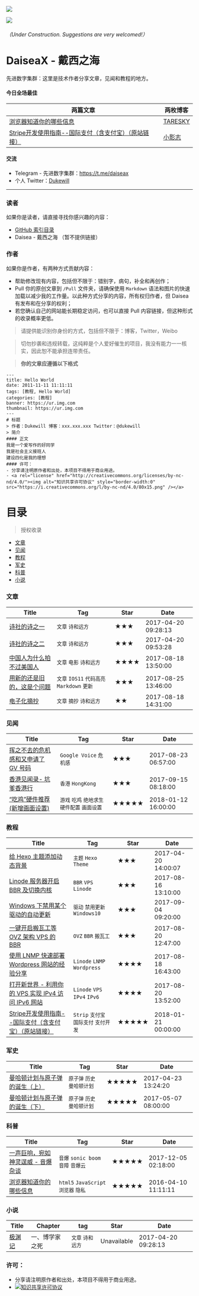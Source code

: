 ![]( https://visitor-badge.glitch.me/badge?page_id=<DaiseaX>)

![](https://cdn.jsdelivr.net/npm/dukewill@0.0.15/images/favicon-green.ico) 
###### （Under Construction. Suggestions are very welcomed!）
# DaiseaX - 戴西之海
先进数字集群：这里是技术作者分享文章，见闻和教程的地方。

#### 今日全场最佳

| 两篇文章 | 两枚博客 |
| ----- | ----- |
| [浏览器知道你的哪些信息](https://github.com/Dukewill/DaiseaX/blob/master/Posts/2018/201803/what-every-browser-knows-about-you.md "浏览器知道你的哪些信息") | [TARESKY](https://taresky.com/ "TARESKY") |
| [Stripe开发使用指南--国际支付（含支付宝）（原站链接）](https://troyyang.com/2018/01/21/stripe_guide_alipay/ "Stripe开发使用指南--国际支付（含支付宝）") | [小影志](https://c7sky.com/ "小影志") |

#### 交流
- Telegram - 先进数字集群：https://t.me/daiseax
- 个人 Twitter：[Dukewill](https://twitter.com/lsdwbj "Dukewill")

------------

### 读者
如果你是读者，请直接寻找你感兴趣的内容：

- [GitHub 索引目录](#目录)
- Daisea - 戴西之海 （暂不提供链接）

### 作者
如果你是作者，有两种方式贡献内容：
- 帮助修改现有内容，包括但不限于：错别字，病句，补全和再创作；
- Pull 你的原创文章到 `/Pull` 文件夹，请确保使用 `Markdown` 语法和图片的快速加载以减少我的工作量。以此种方式分享的内容，所有权归作者，但 Daisea 有发布和在分享的权利；
- 若您确认自己的网站能长期稳定访问，也可以直接 Pull 内容链接，但这种形式的收录概率更低。

> 请提供能识别你身份的方式，包括但不限于：博客，Twitter，Weibo

> 切勿抄袭和违规转载，这纯粹是个人爱好催生的项目，我没有能力一一核实，因此恕不能承担连带责任。

> **你的文章应遵循以下格式**

    ---
    title: Hello World
    date: 2011-11-11 11:11:11
    tags: [教程, Hello World]
    categories: [教程]
    banner: https://ur.img.com
    thumbnail: https://ur.img.com
    ---
	# 标题
    > 作者：Dukewill 博客：xxx.xxx.xxx Twitter：@dukewill
    > 简介
    #### 正文
    我是一个爱写作的好同学
	我是社会主义接班人
	建设四化是我的理想
    #### 许可：
    - 分享请注明原作者和出处，本项目不得用于商业用途。
    - <a rel="license" href="http://creativecommons.org/licenses/by-nc-nd/4.0/"><img alt="知识共享许可协议" style="border-width:0" src="https://i.creativecommons.org/l/by-nc-nd/4.0/80x15.png" /></a>

# 目录

> 授权收录

- [文章](#文章)
- [见闻](#见闻)
- [教程](#教程)
- [军史](#军史)
- [科普](#科普)
- [小说](#小说)

### 文章

| Title | Tag | Star | Date |
| ----- | ----- | ----- | ----- |
| [诗社的诗之一](https://github.com/Dukewill/DaiseaX/blob/master/Posts/2017/201704/poem.md "诗社的诗之一") | `文章` `诗和远方` | ★★★ | 2017-04-20 09:28:13 |
| [诗社的诗之二](https://github.com/Dukewill/DaiseaX/blob/master/Posts/2017/201704/poem2.md "诗社的诗之二") | `文章` `诗和远方` | ★★★ | 2017-04-20 09:53:28 |
| [中国人为什么拍不过美国人](https://github.com/Dukewill/DaiseaX/blob/master/Posts/2017/201708/%E4%B8%AD%E5%9B%BD%E4%BA%BA%E4%B8%BA%E4%BB%80%E4%B9%88%E6%8B%8D%E4%B8%8D%E8%BF%87%E7%BE%8E%E5%9B%BD%E4%BA%BA.md "中国人为什么拍不过美国人") | `文章` `电影` `诗和远方` | ★★★★ | 2017-08-18 13:50:00 |
| [用新的还是旧的，这是个问题](https://github.com/Dukewill/DaiseaX/blob/master/Posts/2017/201708/%E7%94%A8%E6%96%B0%E7%9A%84%E8%BF%98%E6%98%AF%E6%97%A7%E7%9A%84%EF%BC%8C%E8%BF%99%E6%98%AF%E4%B8%AA%E9%97%AE%E9%A2%98.md "用新的还是旧的，这是个问题") | `文章` `IOS11` `代码高亮` `Markdown` `更新` | ★★★ | 2017-08-25 13:46:00 |
| [电子化摘抄](https://github.com/Dukewill/DaiseaX/blob/master/Posts/2017/201708/%E7%94%B5%E5%AD%90%E5%8C%96%E6%91%98%E6%8A%84.md "电子化摘抄") | `文章` `摘抄` `诗和远方` | ★★ | 2017-08-18 14:31:00 |

### 见闻

| Title | Tag | Star | Date |
| ----- | ----- | ----- | ----- |
| [挥之不去的危机感和又申请了 GV 号码](https://github.com/Dukewill/DaiseaX/blob/master/Posts/2017/201708/%E6%8C%A5%E4%B9%8B%E4%B8%8D%E5%8E%BB%E7%9A%84%E5%8D%B1%E6%9C%BA%E6%84%9F%E5%92%8C%E5%8F%88%E7%94%B3%E8%AF%B7%E4%BA%86%20GV%20%E5%8F%B7%E7%A0%81.md "挥之不去的危机感和又申请了 GV 号码") | `Google Voice` `危机感` | ★★★ | 2017-08-23 06:57:00 |
| [香港见闻录- 坑爹香港行](https://github.com/Dukewill/DaiseaX/blob/master/Posts/2017/201708/%E9%A6%99%E6%B8%AF%E8%A7%81%E9%97%BB%E5%BD%95-%20%E5%9D%91%E7%88%B9%E9%A6%99%E6%B8%AF%E8%A1%8C.md "香港见闻录- 坑爹香港行") | `香港` `HongKong` | ★★★ | 2017-09-15 08:18:00 |
| [“吃鸡”硬件推荐 (新增画面设置)](https://github.com/Dukewill/DaiseaX/blob/master/Posts/2018/201803/PUBG-PC-Accessories.md "“吃鸡”硬件推荐 (新增画面设置)") | `游戏` `吃鸡` `绝地求生` `硬件配置` `画面设置` | ★★★★★ | 2018-01-12 16:00:00 |

### 教程

| Title | Tag | Star | Date |
| ----- | ----- | ----- | ----- |
| [给 Hexo 主题添加动态背景](https://github.com/Dukewill/DaiseaX/blob/master/Posts/2017/201704/dynamicbackground.md "给 Hexo 主题添加动态背景") | `主题` `Hexo` `Theme` | ★★★ | 2017-04-20 14:00:07 |
| [Linode 服务器开启 BBR 及切换内核](https://github.com/Dukewill/DaiseaX/blob/master/Posts/2017/201708/Linode%20%E6%9C%8D%E5%8A%A1%E5%99%A8%E5%BC%80%E5%90%AF%20BBR%20%E5%8F%8A%E5%88%87%E6%8D%A2%E5%86%85%E6%A0%B8.md "Linode 服务器开启 BBR 及切换内核") | `BBR` `VPS` `Linode` | ★★★ | 2017-08-16 13:10:00 |
| [Windows 下禁用某个驱动的自动更新](https://github.com/Dukewill/DaiseaX/blob/master/Posts/2017/201708/Windows%20%E4%B8%8B%E7%A6%81%E7%94%A8%E6%9F%90%E4%B8%AA%E9%A9%B1%E5%8A%A8%E7%9A%84%E8%87%AA%E5%8A%A8%E6%9B%B4%E6%96%B0.md "Windows 下禁用某个驱动的自动更新") | `驱动` `禁用更新` `Windows10` | ★★★ | 2017-09-04 09:20:00 |
| [一键开启搬瓦工等 OVZ 架构 VPS 的 BBR](https://github.com/Dukewill/DaiseaX/blob/master/Posts/2017/201708/%E4%B8%80%E9%94%AE%E5%BC%80%E5%90%AF%E6%90%AC%E7%93%A6%E5%B7%A5%E7%AD%89%20OVZ%20%E6%9E%B6%E6%9E%84%20VPS%20%E7%9A%84%20BBR.md "一键开启搬瓦工等 OVZ 架构 VPS 的 BBR") | `OVZ` `BBR` `搬瓦工` | ★★★ | 2017-08-20 12:47:00 |
| [使用 LNMP 快速部署 Wordpress 网站的经验分享](https://github.com/Dukewill/DaiseaX/blob/master/Posts/2017/201708/LNMP_Wordpress.md "使用 LNMP 快速部署 Wordpress 网站的经验分享 ") | `Linode` `LNMP` `Wordpress` | ★★★★ | 2017-08-18 16:43:00 |
| [打开新世界 - 利用你的 VPS 实现 IPv4 访问 IPv6 网站](https://github.com/Dukewill/DaiseaX/blob/master/Posts/2017/201708/VPS_IPv4toIPv6.md "打开新世界 - 利用你的 VPS 实现 IPv4 访问 IPv6 网站") | `Linode` `VPS` `IPv4` `IPv6` | ★★★★ | 2017-08-20 13:52:00 |
| [Stripe开发使用指南--国际支付（含支付宝）（原站链接）](https://troyyang.com/2018/01/21/stripe_guide_alipay/ "Stripe开发使用指南--国际支付（含支付宝）") | `Strip` `支付宝` `国际支付` `支付开发` | ★★★★★ | 2018-01-21 00:00:00 |

### 军史

| Title | Tag | Star | Date |
| ----- | ----- | ----- | ----- |
| [曼哈顿计划与原子弹的诞生（上）](https://github.com/Dukewill/DaiseaX/blob/master/Posts/2017/201705/nuclearweapon1.md "曼哈顿计划与原子弹的诞生（上）") | `原子弹` `历史` `曼哈顿计划` | ★★★★★ | 2017-04-23 13:24:20 |
| [曼哈顿计划与原子弹的诞生（下）](https://github.com/Dukewill/DaiseaX/blob/master/Posts/2017/201705/nuclearweapon2.md "曼哈顿计划与原子弹的诞生（下）") | `原子弹` `历史` `曼哈顿计划` | ★★★★★ | 2017-05-07 08:00:00 |

### 科普

| Title | Tag | Star | Date |
| ----- | ----- | ----- | ----- |
| [一声巨响，宛如神灵逞威 - 音爆杂谈](https://github.com/Dukewill/DaiseaX/blob/master/Posts/2017/201712/%E4%B8%80%E5%A3%B0%E5%B7%A8%E5%93%8D%EF%BC%8C%E5%AE%9B%E5%A6%82%E7%A5%9E%E7%81%B5%E9%80%9E%E5%A8%81%20-%20%E9%9F%B3%E7%88%86%E6%9D%82%E8%B0%88.md "一声巨响，宛如神灵逞威 - 音爆杂谈") | `音爆` `sonic boom` `音障` `音爆云` | ★★★★★ | 2017-12-05 02:18:00 |
| [浏览器知道你的哪些信息](https://github.com/Dukewill/DaiseaX/blob/master/Posts/2018/201803/what-every-browser-knows-about-you.md "浏览器知道你的哪些信息") | `html5` `JavaScript` `浏览器` `隐私` | ★★★★★ | 2016-04-10 11:11:11 |

### 小说

| Title | Chapter | tag | Star | Date |
| ----- | ----- | ----- | ----- | ----- |
| [极渊记](https://notyetready "诗社的诗之一") | 一、博学家之死 | `文章` `诗和远方` | Unavailable | 2017-04-20 09:28:13 |

### 许可：
- 分享请注明原作者和出处，本项目不得用于商业用途。
- <a rel="license" href="http://creativecommons.org/licenses/by-nc-nd/4.0/"><img alt="知识共享许可协议" style="border-width:0" src="https://i.creativecommons.org/l/by-nc-nd/4.0/80x15.png" /></a>
